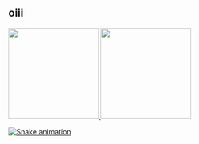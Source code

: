 ## oiii
 <div>
  <a href="https://github.com/mariddsouza">
  <img height="180em" src="https://github-readme-stats.vercel.app/api?username=mariddsouza&show_icons=true&theme=dracula&include_all_commits=true&count_private=true"/>
  <img height="180em" src="https://github-readme-stats.vercel.app/api/top-langs/?username=mariddsouza&layout=compact&langs_count=16&theme=dracula"/>
</div>
  

  ![Snake animation](https://github.com/mariddsouza/mariddsouza/blob/output/github-contribution-grid-snake.svg)
 
</div>
